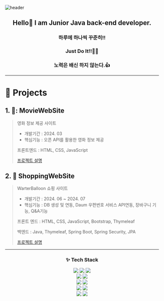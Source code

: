 ![header](https://capsule-render.vercel.app/api?type=cylinder&color=auto&height=200&section=header&text=Ku%20World&fontSize=90&animation=fadeIn)





<h2 align="center">Hello👋  I am Junior Java back-end developer. </h2>

<h3 align="center">하루에 하나씩 꾸준히!! </h3>
<h3 align="center">Just Do It!!🏃‍♂️</h3> 
<h3 align="center">노력은 배신 하지 않는다.👍</h3>

-----------------------------------------------------------------------
# 📓 Projects

## 1. 🎥: MovieWebSite
> 영화 정보 제공 사이트
>  * 개발기간 : 2024. 03
>  * 핵심기능 : 오픈 API를 활용한 영화 정보 제공
>
> 프론트엔드 : HTML, CSS, JavaScript
>
> [프로젝트 설명](https://github.com/Kuworld/Green_MoviesProject)

## 2. 🛒 ShoppingWebSite
> WarterBalloon 쇼핑 사이트
> * 개발기간 : 2024. 06 ~ 2024. 07
> * 핵심기능 : DB 생성 및 연동, Daum 우편번호 서비스 API연동, 장바구니 기능, Q&A기능
>
>  프론트 엔드 : HTML, CSS, JavaScript, Bootstrap, Thymeleaf
>
>  백엔드 : Java, Thymeleaf, Spring Boot, Spring Security, JPA
>
> [프로젝트 설명](https://github.com/Kuworld/waterBalloon_Spring_Project)




* * *
<h3 align="center">✨ Tech Stack</h3>


<div align="center">  
  <img src="https://img.shields.io/badge/Java-007396?style=for-the-badge&logo=OpenJDK&logoColor=white"> <img src="https://img.shields.io/badge/HTML5-E34F26?style=for-the-badge&logo=HTML5&logoColor=white">  <img src="https://img.shields.io/badge/css3-1572B6?style=for-the-badge&logo=css3&logoColor=white"> <br>
  <img src="https://img.shields.io/badge/jquery-0769AD?style=for-the-badge&logo=jquery&logoColor=white"> <img src="https://img.shields.io/badge/javascript-F7DF1E?style=for-the-badge&logo=javascript&logoColor=white"><br>
  <img src="https://img.shields.io/badge/oracle-F80000?style=for-the-badge&logo=oracle&logoColor=white"> <img src="https://img.shields.io/badge/mysql-4479A1?style=for-the-badge&logo=mysql&logoColor=white"> <br>
  <img src="https://img.shields.io/badge/spring-6DB33F?style=for-the-badge&logo=spring&logoColor=white"> <img src="https://img.shields.io/badge/springboot-6DB33F?style=for-the-badge&logo=springboot&logoColor=white"><br> 
   <img src="https://img.shields.io/badge/python-3776AB?style=for-the-badge&logo=python&logoColor=white"> <img src="https://img.shields.io/badge/numpy-013243?style=for-the-badge&logo=numpy&logoColor=white"><br> 
</div>







